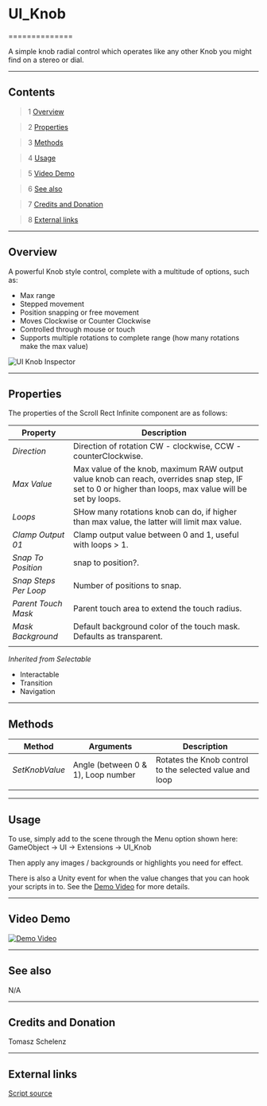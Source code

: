 # UI_Knob

==============

A simple knob radial control which operates like any other Knob you might find on a stereo or dial.

---------

## Contents

> 1 [Overview](#markdown-header-overview)

> 2 [Properties](#markdown-header-properties)

> 3 [Methods](#markdown-header-methods)

> 4 [Usage](#markdown-header-usage)

> 5 [Video Demo](#markdown-header-video-demo)

> 6 [See also](#markdown-header-see-also)

> 7 [Credits and Donation](#markdown-header-credits-and-donation)

> 8 [External links](#markdown-header-external-links)

---------

## Overview

A powerful Knob style control, complete with a multitude of options, such as:

* Max range
* Stepped movement
* Position snapping or free movement
* Moves Clockwise or Counter Clockwise
* Controlled through mouse or touch
* Supports multiple rotations to complete range (how many rotations make the max value)

![UI Knob Inspector](https://bitbucket.org/UnityUIExtensions/unity-ui-extensions/wiki/Controls/Images/UIKnobInspector.jpg)

---------

## Properties

The properties of the Scroll Rect Infinite component are as follows:

Property | Description
--------- | --------------
*Direction*|Direction of rotation CW - clockwise, CCW - counterClockwise.
*Max Value*|Max value of the knob, maximum RAW output value knob can reach, overrides snap step, IF set to 0 or higher than loops, max value will be set by loops.
*Loops*|SHow many rotations knob can do, if higher than max value, the latter will limit max value.
*Clamp Output 01*|Clamp output value between 0 and 1, useful with loops > 1.
*Snap To Position*|snap to position?.
*Snap Steps Per Loop*|Number of positions to snap.
*Parent Touch Mask*|Parent touch area to extend the touch radius.
*Mask Background*|Default background color of the touch mask. Defaults as transparent.
||


*Inherited from Selectable*

* Interactable
* Transition
* Navigation

---------

## Methods

Method | Arguments | Description
--- | --- | ---
*SetKnobValue*|Angle (between 0 & 1), Loop number|Rotates the Knob control to the selected value and loop
||

---------

## Usage

To use, simply add to the scene through the Menu option shown here:
GameObject -> UI -> Extensions -> UI_Knob

Then apply any images / backgrounds or highlights you need for effect.

There is also a Unity event for when the value changes that you can hook your scripts in to.  See the  [Demo Video](#markdown-header-video-demo) for more details.

---------

## Video Demo

[![Demo Video](http://img.youtube.com/vi/WP8ZBwyRqN8/0.jpg)](https://www.youtube.com/watch?v=WP8ZBwyRqN8 "Demonstration video for the UI Knob control")

---------

## See also

N/A

---------

## Credits and Donation

Tomasz Schelenz

---------

## External links

[Script source](https://bitbucket.org/UnityUIExtensions/unity-ui-extensions/issues/46/feature-uiknob#comment-29243988)
